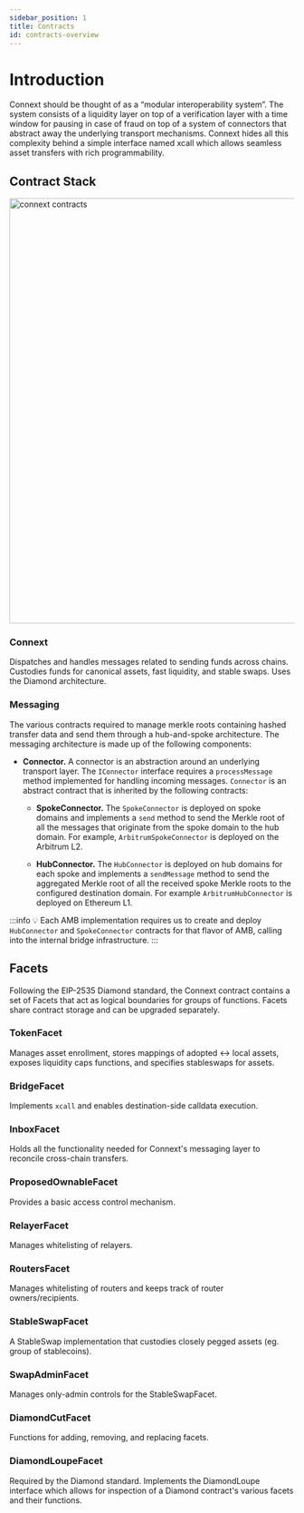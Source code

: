 ```yaml
---
sidebar_position: 1
title: Contracts
id: contracts-overview
---
```


# Introduction

Connext should be thought of as a “modular interoperability system”. The system consists of a liquidity layer on top of a verification layer with a time window for pausing in case of fraud on top of a system of connectors that abstract away the underlying transport mechanisms. Connext hides all this complexity behind a simple interface named xcall which allows seamless asset transfers with rich programmability.

## Contract Stack

<img src="/img/developers/AMB_Architecture.png" alt="connext contracts" width="750"/>

### Connext 

Dispatches and handles messages related to sending funds across chains. Custodies funds for canonical assets, fast liquidity, and stable swaps. Uses the Diamond architecture.

### Messaging 

The various contracts required to manage merkle roots containing hashed transfer data and send them through a hub-and-spoke architecture. The messaging architecture is made up of the following components:

- **Connector.** A connector is an abstraction around an underlying transport layer. The `IConnector` interface requires a `processMessage` method implemented for handling incoming messages. `Connector` is an abstract contract that is inherited by the following contracts:

  - **SpokeConnector.** The `SpokeConnector` is deployed on spoke domains and implements a `send` method to send the Merkle root of all the messages that originate from the spoke domain to the hub domain. For example, `ArbitrumSpokeConnector` is deployed on the Arbitrum L2.
  
  - **HubConnector.** The `HubConnector` is deployed on hub domains for each spoke and implements a `sendMessage` method to send the aggregated Merkle root of all the received spoke Merkle roots to the configured destination domain. For example `ArbitrumHubConnector` is deployed on Ethereum L1.

:::info
💡 Each AMB implementation requires us to create and deploy `HubConnector` and `SpokeConnector` contracts for that flavor of AMB, calling into the internal bridge infrastructure.
:::

## Facets

Following the EIP-2535 Diamond standard, the Connext contract contains a set of Facets that act as logical boundaries for groups of functions. Facets share contract storage and can be upgraded separately.

### TokenFacet

Manages asset enrollment, stores mappings of adopted <-> local assets, exposes liquidity caps functions, and specifies stableswaps for assets.

### BridgeFacet

Implements `xcall` and enables destination-side calldata execution.

### InboxFacet

Holds all the functionality needed for Connext's messaging layer to reconcile cross-chain transfers.

### ProposedOwnableFacet

Provides a basic access control mechanism.
### RelayerFacet

Manages whitelisting of relayers.
### RoutersFacet

Manages whitelisting of routers and keeps track of router owners/recipients.
### StableSwapFacet

A StableSwap implementation that custodies closely pegged assets (eg. group of stablecoins).

### SwapAdminFacet

Manages only-admin controls for the StableSwapFacet.

### DiamondCutFacet

Functions for adding, removing, and replacing facets.

### DiamondLoupeFacet

Required by the Diamond standard. Implements the DiamondLoupe interface which allows for inspection of a Diamond contract's various facets and their functions.